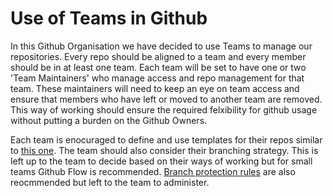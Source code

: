 # Use of Teams in Github

In this Github Organisation we have decided to use Teams to manage our repositories.  Every repo should be aligned to a team and every member should be in at least one team.   Each team will be set to have one or two 'Team Maintainers' who manage access and repo management for that team.  These maintainers will need to keep an eye on team access and ensure that members who have left or moved to another team are removed.  This way of working should ensure the required felxibility for github usage without putting a burden on the Github Owners. 

Each team is enocuraged to define and use templates for their repos similar to [this one](https://github.com/nhsengland/analyticsunit-template).  The team should also consider their branching strategy.  This is left up to the team to decide based on their ways of working but for small teams Github Flow is recommended.  [Branch protection rules](https://docs.github.com/en/repositories/configuring-branches-and-merges-in-your-repository/defining-the-mergeability-of-pull-requests/managing-a-branch-protection-rule) are also reocmmended but left to the team to administer.
